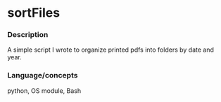 # sortFiles

### Description
A simple script I wrote to organize printed pdfs into folders by date and year.

### Language/concepts
python, OS module, Bash
